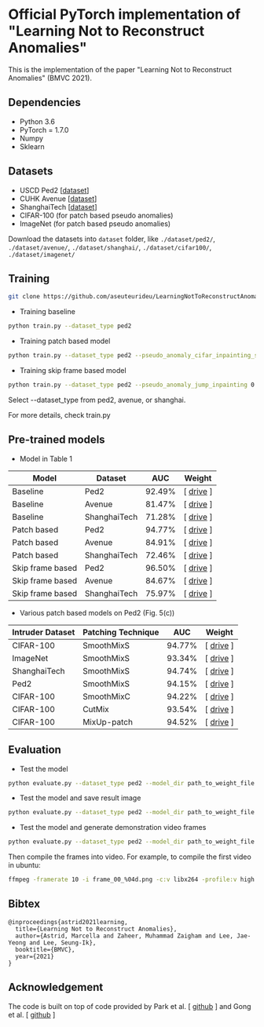 # Official PyTorch implementation of "Learning Not to Reconstruct Anomalies"
This is the implementation of the paper "Learning Not to Reconstruct Anomalies" (BMVC 2021).

## Dependencies
* Python 3.6
* PyTorch = 1.7.0 
* Numpy
* Sklearn

## Datasets
* USCD Ped2 [[dataset](https://drive.google.com/file/d/1vyMLa0Oz7fcFv0Fx_qLsnb5Jz-o4rGFx/view?usp=sharing)]
* CUHK Avenue [[dataset](https://drive.google.com/file/d/1m0qAVDY9AZKa7eebnuONtPBrD-49TpV3/view?usp=sharing)]
* ShanghaiTech [[dataset](https://drive.google.com/file/d/1vC4ZHikCnum7H3x5kkwNree4PdkEa-L_/view?usp=sharing)]
* CIFAR-100 (for patch based pseudo anomalies)
* ImageNet (for patch based pseudo anomalies)

Download the datasets into ``dataset`` folder, like ``./dataset/ped2/``, ``./dataset/avenue/``, ``./dataset/shanghai/``, ``./dataset/cifar100/``, ``./dataset/imagenet/``

## Training
```bash
git clone https://github.com/aseuteurideu/LearningNotToReconstructAnomalies
```

* Training baseline
```bash
python train.py --dataset_type ped2
```

* Training patch based model
```bash
python train.py --dataset_type ped2 --pseudo_anomaly_cifar_inpainting_smoothborder 0.2 --max_size 0.5 --max_move 10
```

* Training skip frame based model
```bash
python train.py --dataset_type ped2 --pseudo_anomaly_jump_inpainting 0.2 --jump 2 3 4 5
```

Select --dataset_type from ped2, avenue, or shanghai.

For more details, check train.py


## Pre-trained models

* Model in Table 1

| Model           | Dataset       | AUC           | Weight        |
| -------------- | ------------- | ------------- | ------------- | 
| Baseline | Ped2          |   92.49%       | [ [drive](https://drive.google.com/file/d/1ARggGh6gh-Y-or0Kd71GlkBRllJsMyjY/view?usp=sharing) ] |
| Baseline | Avenue        |   81.47%       | [ [drive](https://drive.google.com/file/d/1Eac4macUQ2zPOf6dEOgUvXFEKdDsE1Pg/view?usp=sharing) ] |
| Baseline | ShanghaiTech  |   71.28%       | [ [drive](https://drive.google.com/file/d/15x_DSu1WP-JVNmbCor316vb4pgTHYof3/view?usp=sharing) ] |
| Patch based  | Ped2          |   94.77%       | [ [drive](https://drive.google.com/file/d/1R353OYD8yjb-X4kqFZHlFKw3t2bx-jHp/view?usp=sharing) ] |
| Patch based  | Avenue        |   84.91%       | [ [drive](https://drive.google.com/file/d/1kubAmLXzgI3IK8fHPMVJh7O7dlY-iYmZ/view?usp=sharing) ] |
| Patch based  | ShanghaiTech  |   72.46%       | [ [drive](https://drive.google.com/file/d/13fQ-HN78VfEFtXg7EoSAExX11E4Qw_Or/view?usp=sharing) ] |
| Skip frame based | Ped2          |   96.50%       | [ [drive](https://drive.google.com/file/d/1OeGKAXOd3rE-LozS4YB_iD4lFK59QJDX/view?usp=sharing) ] |
| Skip frame based  | Avenue        |   84.67%       | [ [drive](https://drive.google.com/file/d/1xa5dAq1m5NOu9ZAoMB4ZCMqTYChn5M64/view?usp=sharing) ] |
| Skip frame based  | ShanghaiTech  |   75.97%       | [ [drive](https://drive.google.com/file/d/1Fj6F-tyg5G80zTqMDRHJXDssY_UzRRXk/view?usp=sharing) ] |

* Various patch based models on Ped2 (Fig. 5(c))

| Intruder Dataset    | Patching Technique       | AUC           | Weight        | 
| -------------- | ------------- | ------------- | ------------- | 
| CIFAR-100 | SmoothMixS          |   94.77%       | [ [drive](https://drive.google.com/file/d/1R353OYD8yjb-X4kqFZHlFKw3t2bx-jHp/view?usp=sharing) ] | 
| ImageNet | SmoothMixS        |   93.34%       | [ [drive](https://drive.google.com/file/d/1Fa35eIW6bPRhSVJpSla_XLujTeSrsP3U/view?usp=sharing) ] | 
| ShanghaiTech | SmoothMixS  |   94.74%       | [ [drive](https://drive.google.com/file/d/15UhNXUTcdk3x9czVwNap8DWPbOoWnSoK/view?usp=sharing) ] |
| Ped2     | SmoothMixS          |   94.15%       | [ [drive](https://drive.google.com/file/d/1PsrUi1YY978bx-Kse9x0X9xl061NWiFP/view?usp=sharing) ] | 
| CIFAR-100     | SmoothMixC        |   94.22%       | [ [drive](https://drive.google.com/file/d/17gbpqMOqosE6AQx_oXI5WQ1X4M6odpgu/view?usp=share_link) ] |
| CIFAR-100    | CutMix  |   93.54%       | [ [drive](https://drive.google.com/file/d/1AqOCtZ835_wST_-snoQbypJaW9uYa-MA/view?usp=share_link) ] | 
| CIFAR-100    | MixUp-patch  |   94.52%       | [ [drive](https://drive.google.com/file/d/13a1X_1kD5SCnbQdWCIpprbZRA3gTuEaB/view?usp=share_link) ] | 

## Evaluation
* Test the model
```bash
python evaluate.py --dataset_type ped2 --model_dir path_to_weight_file.pth
```
* Test the model and save result image
```bash
python evaluate.py --dataset_type ped2 --model_dir path_to_weight_file.pth --img_dir folder_path_to_save_image_results
```
* Test the model and generate demonstration video frames
```bash
python evaluate.py --dataset_type ped2 --model_dir path_to_weight_file.pth --vid_dir folder_path_to_save_video_results
```
Then compile the frames into video. For example, to compile the first video in ubuntu:
```bash
ffmpeg -framerate 10 -i frame_00_%04d.png -c:v libx264 -profile:v high -crf 20 -pix_fmt yuv420p video_00.mp4
```


## Bibtex
```
@inproceedings{astrid2021learning,
  title={Learning Not to Reconstruct Anomalies},
  author={Astrid, Marcella and Zaheer, Muhammad Zaigham and Lee, Jae-Yeong and Lee, Seung-Ik},
  booktitle={BMVC},
  year={2021}
}
```

## Acknowledgement
The code is built on top of code provided by Park et al. [ [github](https://github.com/cvlab-yonsei/MNAD) ] and Gong et al. [ [github](https://github.com/donggong1/memae-anomaly-detection) ]
